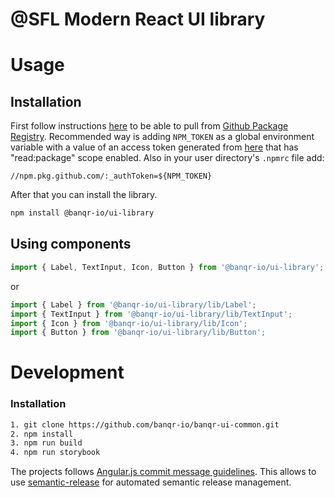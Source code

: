 # @SFL Modern React UI library

# Usage

## Installation

First follow instructions [here](https://help.github.com/en/articles/configuring-npm-for-use-with-github-package-registry) to be able to pull from [Github Package Registry](https://github.com/features/package-registry). Recommended way is adding `NPM_TOKEN` as a global environment variable with a value of an access token generated from [here](https://github.com/settings/tokens) that has "read:package" scope enabled. Also in your user directory's `.npmrc` file add:

```
//npm.pkg.github.com/:_authToken=${NPM_TOKEN}
```

After that you can install the library.

```sh
npm install @banqr-io/ui-library
```

## Using components

```javascript
import { Label, TextInput, Icon, Button } from '@banqr-io/ui-library';
```
or
```javascript
import { Label } from '@banqr-io/ui-library/lib/Label';
import { TextInput } from '@banqr-io/ui-library/lib/TextInput';
import { Icon } from '@banqr-io/ui-library/lib/Icon';
import { Button } from '@banqr-io/ui-library/lib/Button';
```

# Development

### Installation

```sh
1. git clone https://github.com/banqr-io/banqr-ui-common.git
2. npm install
3. npm run build
4. npm run storybook
```

The projects follows [Angular.js commit message guidelines](https://github.com/angular/angular.js/blob/master/DEVELOPERS.md#-git-commit-guidelines). This allows to use [semantic-release](https://github.com/semantic-release/semantic-release) for automated semantic release management.


